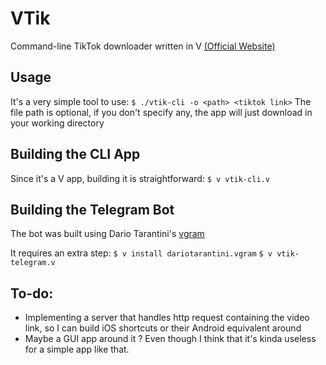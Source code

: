 # VTik
Command-line TikTok downloader written in V [(Official Website)](https://vlang.io)

## Usage
It's a very simple tool to use:
`$ ./vtik-cli -o <path> <tiktok link>`
The file path is optional, if you don't specify any, the app will just download in your working directory

## Building the CLI App
Since it's a V app, building it is straightforward:
`$ v vtik-cli.v`

## Building the Telegram Bot
The bot was built using Dario Tarantini's [vgram](https://github.com/dariotarantini/vgram)

It requires an extra step:
`$ v install dariotarantini.vgram`
`$ v vtik-telegram.v`

## To-do:
- Implementing a server that handles http request containing the video link, so I can build iOS shortcuts or their Android equivalent around
- Maybe a GUI app around it ? Even though I think that it's kinda useless for a simple app like that.